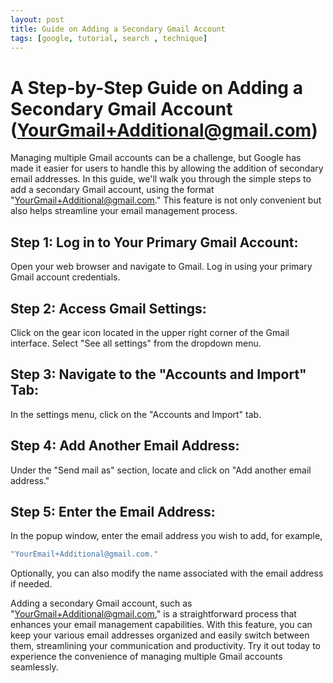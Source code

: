 ```yaml
---
layout: post
title: Guide on Adding a Secondary Gmail Account 
tags: [google, tutorial, search , technique]
---
```

# A Step-by-Step Guide on Adding a Secondary Gmail Account (YourGmail+Additional@gmail.com)

Managing multiple Gmail accounts can be a challenge, but Google has made it easier for users to handle this by allowing the addition of secondary email addresses. In this guide, we'll walk you through the simple steps to add a secondary Gmail account, using the format "YourGmail+Additional@gmail.com." This feature is not only convenient but also helps streamline your email management process.

## Step 1: Log in to Your Primary Gmail Account:
Open your web browser and navigate to Gmail.
Log in using your primary Gmail account credentials.

## Step 2: Access Gmail Settings:
Click on the gear icon located in the upper right corner of the Gmail interface.
Select "See all settings" from the dropdown menu.

## Step 3: Navigate to the "Accounts and Import" Tab:
In the settings menu, click on the "Accounts and Import" tab.

## Step 4: Add Another Email Address:
Under the "Send mail as" section, locate and click on "Add another email address."

## Step 5: Enter the Email Address:

In the popup window, enter the email address you wish to add, for example,
```bash 
"YourEmail+Additional@gmail.com." 
```
Optionally, you can also modify the name associated with the email address if needed.

Adding a secondary Gmail account, such as "YourGmail+Additional@gmail.com," is a straightforward process that enhances your email management capabilities. With this feature, you can keep your various email addresses organized and easily switch between them, streamlining your communication and productivity. Try it out today to experience the convenience of managing multiple Gmail accounts seamlessly.





